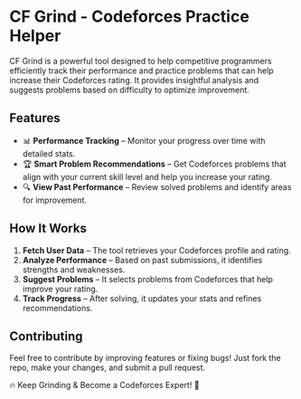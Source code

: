 # CF Grind - Codeforces Practice Helper

CF Grind is a powerful tool designed to help competitive programmers efficiently track their performance and practice problems that can help increase their Codeforces rating. It provides insightful analysis and suggests problems based on difficulty to optimize improvement.

## Features
- 📊 **Performance Tracking** – Monitor your progress over time with detailed stats.
- 🏆 **Smart Problem Recommendations** – Get Codeforces problems that align with your current skill level and help you increase your rating.
- 🔍 **View Past Performance** – Review solved problems and identify areas for improvement.

## How It Works
1. **Fetch User Data** – The tool retrieves your Codeforces profile and rating.
2. **Analyze Performance** – Based on past submissions, it identifies strengths and weaknesses.
3. **Suggest Problems** – It selects problems from Codeforces that help improve your rating.
4. **Track Progress** – After solving, it updates your stats and refines recommendations.

## Contributing
Feel free to contribute by improving features or fixing bugs! Just fork the repo, make your changes, and submit a pull request. 

🔥 Keep Grinding & Become a Codeforces Expert! 🚀

